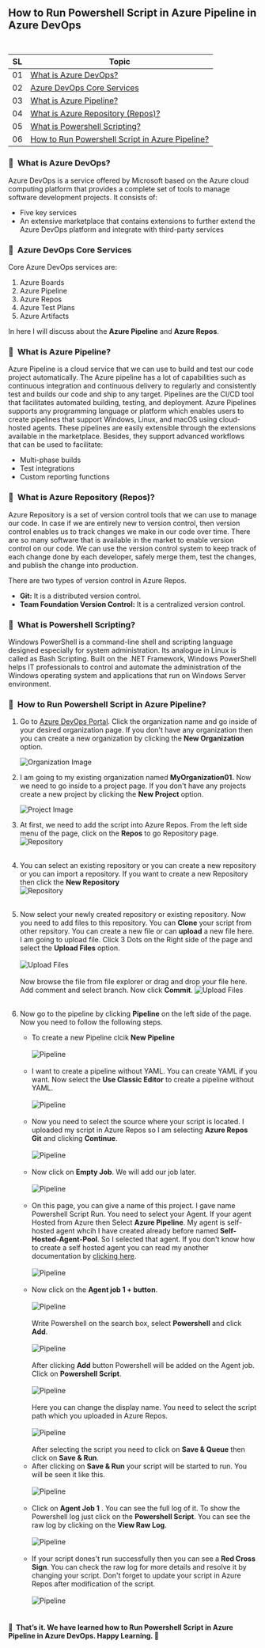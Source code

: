 ## <p align=left>How to Run Powershell Script in Azure Pipeline in Azure DevOps <br> <br> </p>
| **SL** | **Topic** |
| --- | --- |
| 01 | [What is Azure DevOps?](#01) |
| 02 | [Azure DevOps Core Services](#02) |
| 03 | [What is Azure Pipeline?](#03) |
| 04 | [What is Azure Repository (Repos)?](#04) |
| 05 | [What is Powershell Scripting?](#05) |
| 06 | [How to Run Powershell Script in Azure Pipeline?](#06) |

### <a name="01">:diamond_shape_with_a_dot_inside: &nbsp;What is Azure DevOps?</a> 
Azure DevOps is a service offered by Microsoft based on the Azure cloud computing platform that provides a complete set of tools to manage software development projects. It consists of:
- Five key services
- An extensive marketplace that contains extensions to further extend the Azure DevOps platform and integrate with third-party services

### <a name="02">:diamond_shape_with_a_dot_inside: &nbsp;Azure DevOps Core Services</a>
Core Azure DevOps services are:
1. Azure Boards
2. Azure Pipeline
3. Azure Repos
4. Azure Test Plans
5. Azure Artifacts

In here I will discuss about the **Azure Pipeline** and **Azure Repos**.
### <a name="03">:diamond_shape_with_a_dot_inside: &nbsp;What is Azure Pipeline?</a>
Azure Pipeline is a cloud service that we can use to build and test our code project automatically. The Azure pipeline has a lot of capabilities such as continuous integration and continuous delivery to regularly and consistently test and builds our code and ship to any target.
Pipelines are the CI/CD tool that facilitates automated building, testing, and deployment. Azure Pipelines supports any programming language or platform which enables users to create pipelines that support Windows, Linux, and macOS using cloud-hosted agents.
These pipelines are easily extensible through the extensions available in the marketplace. Besides, they support advanced workflows that can be used to facilitate:
- Multi-phase builds
- Test integrations
- Custom reporting functions 

### <a name="04">:diamond_shape_with_a_dot_inside: &nbsp;What is Azure Repository (Repos)?</a>
Azure Repository is a set of version control tools that we can use to manage our code. In case if we are entirely new to version control, then version control enables us to track changes we make in our code over time. There are so many software that is available in the market to enable version control on our code. We can use the version control system to keep track of each change done by each developer, safely merge them, test the changes, and publish the change into production.

There are two types of version control in Azure Repos.
- **Git:** It is a distributed version control.
- **Team Foundation Version Control:** It is a centralized version control.

### <a name="05">:diamond_shape_with_a_dot_inside: &nbsp;What is Powershell Scripting?</a>
Windows PowerShell is a command-line shell and scripting language designed especially for system administration. Its analogue in Linux is called as Bash Scripting. Built on the .NET Framework, Windows PowerShell helps IT professionals to control and automate the administration of the Windows operating system and applications that run on Windows Server environment.

### <a name="06">:diamond_shape_with_a_dot_inside: &nbsp;How to Run Powershell Script in Azure Pipeline?</a>
1. Go to [Azure DevOps Portal](https://dev.azure.com/). Click the organization name and go inside of your desired organization page. 
If you don't have any organization then you can create a new organization by clicking the **New Organization** option.

   <img src= "https://github.com/Shadikul-Islam/Microsoft-Based-Work/blob/master/Azure%20DevOps-Create%20and%20Configure%20Self%20Hosted%20Agent/Images/Image-1.png" alt="Organization Image">
2. I am going to my existing organization named **MyOrganization01.** Now we need to go inside to a project page. If you don't have any projects create a new project by clicking the **New Project** option.

   <img src= "https://github.com/Shadikul-Islam/Microsoft-Based-Work/blob/master/Azure%20DevOps-Create%20and%20Configure%20Self%20Hosted%20Agent/Images/Image-2.png" alt="Project Image">
3. At first, we need to add the script into Azure Repos. From the left side menu of the page, click on the **Repos** to go Repository page. 
   <img src= "https://github.com/Shadikul-Islam/Microsoft-Based-Projects/blob/master/Azure%20DevOps-How%20to%20Run%20Powershell%20Script%20in%20Azure%20Pipeline/Images/Image-4.png" alt="Repository"> <br><br>

4. You can select an existing repository or you can create a new repository or you can import a repository. If you want to create a new Repository then click the **New Repository** <br>
   <img src= "https://github.com/Shadikul-Islam/Microsoft-Based-Projects/blob/master/Azure%20DevOps-How%20to%20Run%20Powershell%20Script%20in%20Azure%20Pipeline/Images/Image-3.png" alt="Repository"> <br><br>
5. Now select your newly created repository or existing repository. Now you need to add files to this repository. You can **Clone** your script from other repsitory. You can create a new file or can **upload** a new file here. I am going to upload file. Click 3 Dots on the Right side of the page and select the **Upload Files** option. <br><br>
   <img src= "https://github.com/Shadikul-Islam/Microsoft-Based-Projects/blob/master/Azure%20DevOps-How%20to%20Run%20Powershell%20Script%20in%20Azure%20Pipeline/Images/Image-1.png" alt="Upload Files"> <br><br>
   Now browse the file from file explorer or drag and drop your file here. Add comment and select branch. Now click **Commit**.
<img src= "https://github.com/Shadikul-Islam/Microsoft-Based-Projects/blob/master/Azure%20DevOps-How%20to%20Run%20Powershell%20Script%20in%20Azure%20Pipeline/Images/Image-2.png" alt="Upload Files"> <br><br>
6. Now go to the pipeline by clicking **Pipeline** on the left side of the page. Now you need to follow the following steps.
   - To create a new Pipeline clcik **New Pipeline** <br> <br>
     <img src= "https://github.com/Shadikul-Islam/Microsoft-Based-Projects/blob/master/Azure%20DevOps-How%20to%20Run%20Powershell%20Script%20in%20Azure%20Pipeline/Images/Image-5.png" alt="Pipeline"> <br><br>
   - I want to create a pipeline without YAML. You can create YAML if you want. Now select the **Use Classic Editor** to create a pipeline without YAML. <br> <br>
     <img src= "https://github.com/Shadikul-Islam/Microsoft-Based-Projects/blob/master/Azure%20DevOps-How%20to%20Run%20Powershell%20Script%20in%20Azure%20Pipeline/Images/Image-6.png" alt="Pipeline"> <br><br>
   - Now you need to select the source where your script is located. I uploaded my script in Azure Repos so I am selecting **Azure Repos Git** and clicking **Continue**. <br> <br>
     <img src= "https://github.com/Shadikul-Islam/Microsoft-Based-Projects/blob/master/Azure%20DevOps-How%20to%20Run%20Powershell%20Script%20in%20Azure%20Pipeline/Images/Image-7.png" alt="Pipeline"> <br><br>
   - Now click on **Empty Job**. We will add our job later. <br> <br>
     <img src= "https://github.com/Shadikul-Islam/Microsoft-Based-Projects/blob/master/Azure%20DevOps-How%20to%20Run%20Powershell%20Script%20in%20Azure%20Pipeline/Images/Image-8.png" alt="Pipeline"> <br><br>
   - On this page, you can give a name of this project. I gave name Powershell Script Run. You need to select your Agent. If your agent Hosted from Azure then Select **Azure Pipeline**. My agent is self-hosted agent whcih I have created already before named **Self-Hosted-Agent-Pool**. So I selected that agent. If you don't know how to create a self hosted agent you can read my another documentation by [clicking here](https://github.com/Shadikul-Islam/Microsoft-Based-Projects/blob/master/Azure%20DevOps-Create%20and%20Configure%20Self%20Hosted%20Agent/DOCUMENTATION.MD).<br> <br>
     <img src= "https://github.com/Shadikul-Islam/Microsoft-Based-Projects/blob/master/Azure%20DevOps-How%20to%20Run%20Powershell%20Script%20in%20Azure%20Pipeline/Images/Image-9.png" alt="Pipeline"> <br><br>
   - Now click on the **Agent job 1 + button**. <br> <br>
     <img src= "https://github.com/Shadikul-Islam/Microsoft-Based-Projects/blob/master/Azure%20DevOps-How%20to%20Run%20Powershell%20Script%20in%20Azure%20Pipeline/Images/Image-10.png" alt="Pipeline"> <br><br>
     Write Powershell on the search box, select **Powershell** and click **Add**. <br> <br>
     <img src= "https://github.com/Shadikul-Islam/Microsoft-Based-Projects/blob/master/Azure%20DevOps-How%20to%20Run%20Powershell%20Script%20in%20Azure%20Pipeline/Images/Image-11.png" alt="Pipeline"> <br><br>
     After clicking **Add** button Powershell will be added on the Agent job. Click on **Powershell Script**. <br> <br>
     <img src= "https://github.com/Shadikul-Islam/Microsoft-Based-Projects/blob/master/Azure%20DevOps-How%20to%20Run%20Powershell%20Script%20in%20Azure%20Pipeline/Images/Image-12.png" alt="Pipeline"> <br><br>
     Here you can change the display name. You need to select the script path which you uploaded in Azure Repos. <br> <br>
     <img src= "https://github.com/Shadikul-Islam/Microsoft-Based-Projects/blob/master/Azure%20DevOps-How%20to%20Run%20Powershell%20Script%20in%20Azure%20Pipeline/Images/Image-13.png" alt="Pipeline"> <br><br>
     After selecting the script you need to click on **Save & Queue** then click on **Save & Run**.
   - After clicking on **Save & Run** your script will be started to run. You will be seen it like this. <br> <br> 
     <img src= "https://github.com/Shadikul-Islam/Microsoft-Based-Projects/blob/master/Azure%20DevOps-How%20to%20Run%20Powershell%20Script%20in%20Azure%20Pipeline/Images/Image-14.png" alt="Pipeline"> <br><br>
   - Click on **Agent Job 1** . You can see the full log of it. To show the Powershell log just click on the **Powershell Script**. You can see the raw log by clicking on the **View Raw Log**. <br> <br>
     <img src= "https://github.com/Shadikul-Islam/Microsoft-Based-Projects/blob/master/Azure%20DevOps-How%20to%20Run%20Powershell%20Script%20in%20Azure%20Pipeline/Images/Image-15.png" alt="Pipeline"> <br><br>
   - If your script dones't run successfully then you can see a **Red Cross Sign**. You can check the raw log for more details and resolve it by changing your script. Don't forget to update your script in Azure Repos after modification of the script. <br> <br>
     <img src= "https://github.com/Shadikul-Islam/Microsoft-Based-Projects/blob/master/Azure%20DevOps-How%20to%20Run%20Powershell%20Script%20in%20Azure%20Pipeline/Images/Image-16.png" alt="Pipeline"> <br><br>
     
#### :diamond_shape_with_a_dot_inside: &nbsp;That’s it. We have learned how to Run Powershell Script in Azure Pipeline in Azure DevOps. Happy Learning.  :diamond_shape_with_a_dot_inside: &nbsp;
